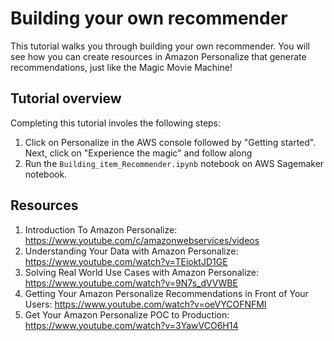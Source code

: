 # Building your own recommender
This tutorial walks you through building your own recommender.
You will see how you can create resources in Amazon Personalize that generate recommendations, just like the Magic Movie Machine!

## Tutorial overview
Completing this tutorial involes the following steps:

1. Click on Personalize in the AWS console followed by "Getting started". Next, click on "Experience the magic" and follow along
2. Run the `Building_item_Recommender.ipynb` notebook on AWS Sagemaker notebook. 

## Resources

1. Introduction To Amazon Personalize: https://www.youtube.com/c/amazonwebservices/videos
2. Understanding Your Data with Amazon Personalize: https://www.youtube.com/watch?v=TEioktJD1GE
3. Solving Real World Use Cases with Amazon Personalize: https://www.youtube.com/watch?v=9N7s_dVVWBE
4. Getting Your Amazon Personalize Recommendations in Front of Your Users: https://www.youtube.com/watch?v=oeVYCOFNFMI
5. Get Your Amazon Personalize POC to Production: https://www.youtube.com/watch?v=3YawVCO6H14
